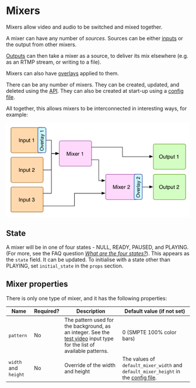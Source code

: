 # Mixers
Mixers allow video and audio to be switched and mixed together.

A mixer can have any number of *sources*. Sources can be either [inputs](inputs.md) or the output from other mixers.

[Outputs](outputs.md) can then take a mixer as a source, to deliver its mix elsewhere (e.g. as an RTMP stream, or writing to a file).

Mixers can also have [overlays](overlays.md) applied to them.

There can be any number of mixers. They can be created, updated, and deleted using the [API](api.md). They can also be created at start-up using a [config file](config_file.md).

All together, this allows mixers to be interconnected in interesting ways, for example:

![Example of connected blocks](assets/blocks_example.png "Example of connected blocks")

## State
A mixer will be in one of four states - NULL, READY, PAUSED, and PLAYING. (For more, see the FAQ question [_What are the four states?_](faq.md#what-are-the-four-states)). This appears as the `state` field. It can be updated. To initialise with a state other than PLAYING, set `initial_state` in the `props` section.


## Mixer properties
There is only one type of mixer, and it has the following properties:

| Name | Required? | Description | Default value (if not set) |
| ---- | --------- | ----------- | -------------------------- |
| `pattern` | No | The pattern used for the background, as an integer. See the [test video](inputs.md#test-video) input type for the list of available patterns. | 0 (SMPTE 100% color bars) |
| `width` and `height` | No | Override of the width and height | The values of `default_mixer_width` and `default_mixer_height` in the [config file](config_file.md). |
